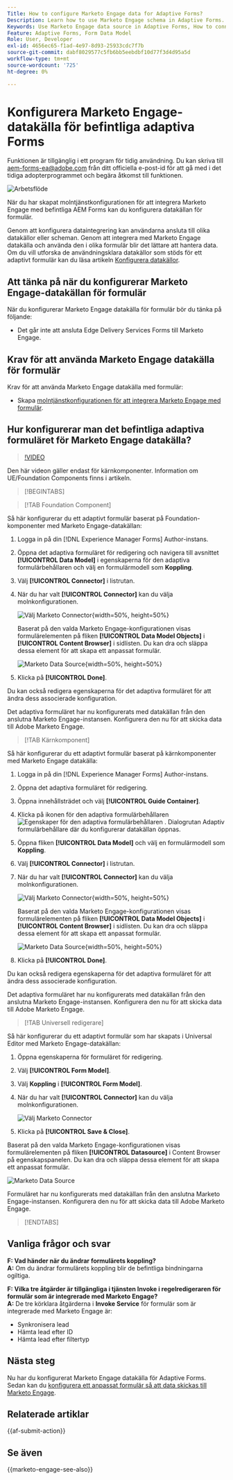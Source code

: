 ```yaml
---
Title: How to configure Marketo Engage data for Adaptive Forms?
Description: Learn how to use Marketo Engage schema in Adaptive Forms.
Keywords: Use Marketo Engage data source in Adaptive Forms, How to connect a Marketo instance data source with form? , Connect a form to Marketo.
Feature: Adaptive Forms, Form Data Model
Role: User, Developer
exl-id: 4656ec65-f1ad-4e97-8d93-25933cdc7f7b
source-git-commit: dabf8029577c5fb6bb5eebdbf10d77f3d4d95a5d
workflow-type: tm+mt
source-wordcount: '725'
ht-degree: 0%

---
```


# Konfigurera Marketo Engage-datakälla för befintliga adaptiva Forms

<span class="preview"> Funktionen är tillgänglig i ett program för tidig användning. Du kan skriva till aem-forms-ea@adobe.com från ditt officiella e-post-id för att gå med i det tidiga adopterprogrammet och begära åtkomst till funktionen. </span>

![Arbetsflöde](/help/forms/assets/workflow-marketo-2.png)

När du har skapat molntjänstkonfigurationen för att integrera Marketo Engage med befintliga AEM Forms kan du konfigurera datakällan för formulär.

Genom att konfigurera dataintegrering kan användarna ansluta till olika datakällor eller scheman. Genom att integrera med Marketo Engage datakälla och använda den i olika formulär blir det lättare att hantera data. Om du vill utforska de användningsklara datakällor som stöds för ett adaptivt formulär kan du läsa artikeln [Konfigurera datakällor](/help/forms/configure-data-sources.md).

## Att tänka på när du konfigurerar Marketo Engage-datakällan för formulär

När du konfigurerar Marketo Engage datakälla för formulär bör du tänka på följande:

* Det går inte att ansluta Edge Delivery Services Forms till Marketo Engage.

## Krav för att använda Marketo Engage datakälla för formulär

Krav för att använda Marketo Engage datakälla med formulär:

* Skapa [molntjänstkonfigurationen för att integrera Marketo Engage med formulär](/help/forms/integrate-form-to-marketo-engage.md).

## Hur konfigurerar man det befintliga adaptiva formuläret för Marketo Engage datakälla?

>[!VIDEO](https://video.tv.adobe.com/v/3442871/marketo-aem-forms-aem-marketo-engage)

<span> Den här videon gäller endast för kärnkomponenter. Information om UE/Foundation Components finns i artikeln.</span>

>[!BEGINTABS]

>[!TAB Foundation Component]

Så här konfigurerar du ett adaptivt formulär baserat på Foundation-komponenter med Marketo Engage-datakällan:

1. Logga in på din [!DNL Experience Manager Forms] Author-instans.
1. Öppna det adaptiva formuläret för redigering och navigera till avsnittet **[!UICONTROL Data Model]** i egenskaperna för den adaptiva formulärbehållaren och välj en formulärmodell som **Koppling**.
1. Välj **[!UICONTROL Connector]** i listrutan.
1. När du har valt **[!UICONTROL Connector]** kan du välja molnkonfigurationen.

   ![Välj Marketo Connector](/help/forms/assets/select-marketo-connector-af1.png){width=50%, height=50%}

   Baserat på den valda Marketo Engage-konfigurationen visas formulärelementen på fliken **[!UICONTROL Data Model Objects]** i **[!UICONTROL Content Browser]** i sidlisten. Du kan dra och släppa dessa element för att skapa ett anpassat formulär.

   ![Marketo Data Source](/help/forms/assets/marketo-engage-data-source-af1.png){width=50%, height=50%}

1. Klicka på **[!UICONTROL Done]**.

Du kan också redigera egenskaperna för det adaptiva formuläret för att ändra dess associerade konfiguration.

Det adaptiva formuläret har nu konfigurerats med datakällan från den anslutna Marketo Engage-instansen. Konfigurera den nu för att skicka data till Adobe Marketo Engage.

>[!TAB Kärnkomponent]

Så här konfigurerar du ett adaptivt formulär baserat på kärnkomponenter med Marketo Engage datakälla:

1. Logga in på din [!DNL Experience Manager Forms] Author-instans.

1. Öppna det adaptiva formuläret för redigering.
1. Öppna innehållsträdet och välj **[!UICONTROL Guide Container]**.
1. Klicka på ikonen för den adaptiva formulärbehållaren ![Egenskaper för den adaptiva formulärbehållaren](/help/forms/assets/configure-icon.svg) . Dialogrutan Adaptiv formulärbehållare där du konfigurerar datakällan öppnas.
1. Öppna fliken **[!UICONTROL Data Model]** och välj en formulärmodell som **Koppling**.
1. Välj **[!UICONTROL Connector]** i listrutan.

1. När du har valt **[!UICONTROL Connector]** kan du välja molnkonfigurationen.

   ![Välj Marketo Connector](/help/forms/assets/select-marketo-connector.png){width=50%, height=50%}

   Baserat på den valda Marketo Engage-konfigurationen visas formulärelementen på fliken **[!UICONTROL Data Model Objects]** i **[!UICONTROL Content Browser]** i sidlisten. Du kan dra och släppa dessa element för att skapa ett anpassat formulär.

   ![Marketo Data Source](/help/forms/assets/marketo-engage-data-source.png){width=50%, height=50%}

1. Klicka på **[!UICONTROL Done]**.

Du kan också redigera egenskaperna för det adaptiva formuläret för att ändra dess associerade konfiguration.

Det adaptiva formuläret har nu konfigurerats med datakällan från den anslutna Marketo Engage-instansen. Konfigurera den nu för att skicka data till Adobe Marketo Engage.

>[!TAB Universell redigerare]

Så här konfigurerar du ett adaptivt formulär som har skapats i Universal Editor med Marketo Engage-datakällan:

1. Öppna egenskaperna för formuläret för redigering.
1. Välj **[!UICONTROL Form Model]**.
1. Välj **Koppling** i **[!UICONTROL Form Model]**.
1. När du har valt **[!UICONTROL Connector]** kan du välja molnkonfigurationen.

   ![Välj Marketo Connector](/help/forms/assets/select-marketo-connector-ue.png)

1. Klicka på **[!UICONTROL Save & Close]**.

Baserat på den valda Marketo Engage-konfigurationen visas formulärelementen på fliken **[!UICONTROL Datasource]** i Content Browser på egenskapspanelen. Du kan dra och släppa dessa element för att skapa ett anpassat formulär.

![Marketo Data Source](/help/forms/assets/marketo-engage-data-source-ue.png)

Formuläret har nu konfigurerats med datakällan från den anslutna Marketo Engage-instansen. Konfigurera den nu för att skicka data till Adobe Marketo Engage.

>[!ENDTABS]

## Vanliga frågor och svar

**F: Vad händer när du ändrar formulärets koppling?**\
**A:** Om du ändrar formulärets koppling blir de befintliga bindningarna ogiltiga.

**F: Vilka tre åtgärder är tillgängliga i tjänsten Invoke i regelredigeraren för formulär som är integrerade med Marketo Engage?**\
**A:** De tre körklara åtgärderna i **Invoke Service** för formulär som är integrerade med Marketo Engage är:
* Synkronisera lead
* Hämta lead efter ID
* Hämta lead efter filtertyp

## Nästa steg

Nu har du konfigurerat Marketo Engage datakälla för Adaptive Forms. Sedan kan du [konfigurera ett anpassat formulär så att data skickas till Marketo Engage](/help/forms/submit-adaptive-form-to-marketo-engage.md).

## Relaterade artiklar

{{af-submit-action}}

## Se även

{{marketo-engage-see-also}}
